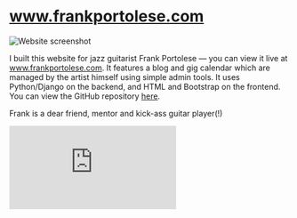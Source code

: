 # www.frankportolese.com

![Website screenshot](https://www.coreyguitar.com/static/website/images/work-blog/frank-homepage.png)

<p>I built this website for jazz guitarist Frank Portolese — you can view it live at <a href="https://www.frankportolese.com" target="blank">www.frankportolese.com</a>. It features a blog and gig calendar which are managed by the artist himself using simple admin tools. It uses Python/Django on the backend, and HTML and Bootstrap on the frontend. You can view the GitHub repository <a href="https://github.com/thecaprad/frankportolese" target="blank">here</a>.</p>

<p>Frank is a dear friend, mentor and kick-ass guitar player(!)</p>

<iframe id="player-5" src="https://www.youtube-nocookie.com/embed/5EltYqjD6fM?enablejsapi=1" frameborder="0" allowfullscreen></iframe>
